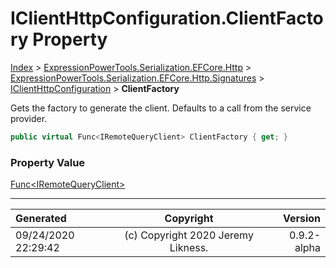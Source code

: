 ﻿# IClientHttpConfiguration.ClientFactory Property

[Index](../index.md) > [ExpressionPowerTools.Serialization.EFCore.Http](ExpressionPowerTools.Serialization.EFCore.Http.a.md) > [ExpressionPowerTools.Serialization.EFCore.Http.Signatures](ExpressionPowerTools.Serialization.EFCore.Http.Signatures.n.md) > [IClientHttpConfiguration](ExpressionPowerTools.Serialization.EFCore.Http.Signatures.IClientHttpConfiguration.i.md) > **ClientFactory**

Gets the factory to generate the client. Defaults to a call from the service provider.

```csharp
public virtual Func<IRemoteQueryClient> ClientFactory { get; }
```

### Property Value

 [Func&lt;IRemoteQueryClient>](https://docs.microsoft.com/dotnet/api/system.func-1) 


---

| Generated | Copyright | Version |
| :-- | :-: | --: |
| 09/24/2020 22:29:42 | (c) Copyright 2020 Jeremy Likness. | 0.9.2-alpha |
